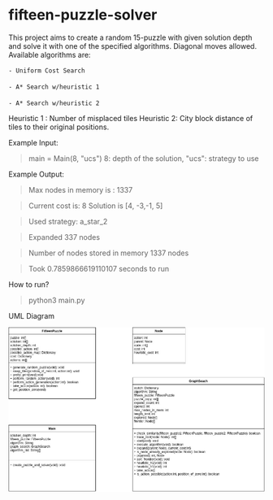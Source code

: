# fifteen-puzzle-solver

This project aims to create a random 15-puzzle with given solution depth and solve it with one of the specified algorithms. Diagonal moves allowed.
Available algorithms are: 

	- Uniform Cost Search 
	
	- A* Search w/heuristic 1
	
	- A* Search w/heuristic 2
	

Heuristic 1 : Number of misplaced tiles
Heuristic 2: City block distance of tiles to their original positions.

Example Input: 

> main = Main(8, "ucs") 8: depth of the solution, "ucs": strategy to use

Example Output:

> Max nodes in memory is : 1337

> Current cost is: 8 Solution is  [4, -3,-1, 5] 

> Used strategy:  a_star_2 

> Expanded 337  nodes 

> Number of nodes stored in memory 1337  nodes 

> Took 0.7859866619110107  seconds to run


How to run?

> python3 main.py

UML Diagram 

![UML](https://github.com/elifBalci/fifteen-puzzle-solver/blob/main/fifteen_puzzle.jpg)

